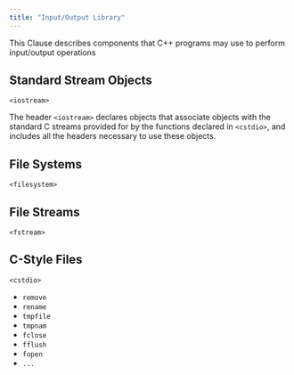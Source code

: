 ```yaml
---
title: "Input/Output Library"
---
```


This Clause describes components that C++ programs may use to perform
input/output operations

## Standard Stream Objects

`<iostream>`

The header `<iostream>` declares objects that associate objects with the
standard C streams provided for by the functions declared in `<cstdio>`, and
includes all the headers necessary to use these objects.

## File Systems

`<filesystem>`

## File Streams

`<fstream>`

## C-Style Files

`<cstdio>`

- `remove`
- `rename`
- `tmpfile`
- `tmpnam`
- `fclose`
- `fflush`
- `fopen`
- `...`
